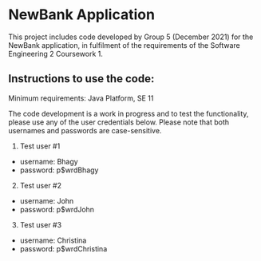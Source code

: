 # NewBank Application
This project includes code developed by Group 5 (December 2021) for the NewBank application, in fulfilment of the requirements of the Software Engineering 2 Coursework 1.


## Instructions to use the code:

Minimum requirements: Java Platform, SE 11

The code development is a work in progress and to test the functionality, please use any of the user credentials below. Please note that both usernames and passwords are case-sensitive.

1. Test user #1
* username: Bhagy
* password: p$wrdBhagy

2. Test user #2
* username: John
* password: p$wrdJohn

3. Test user #3
* username: Christina
* password: p$wrdChristina
